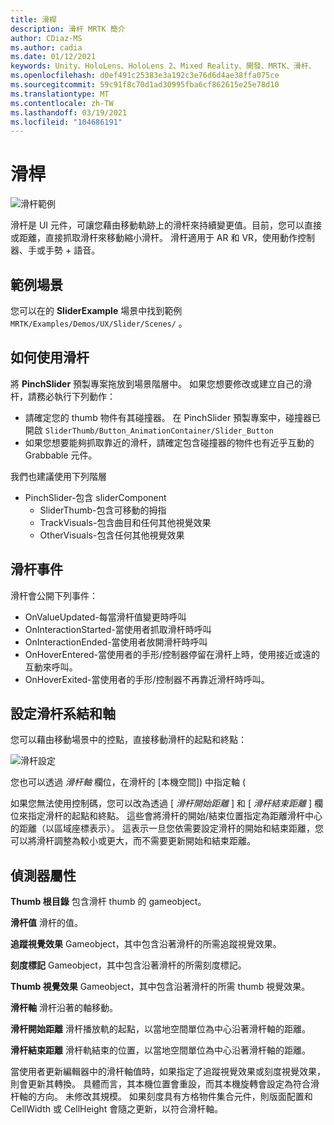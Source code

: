 ```yaml
---
title: 滑桿
description: 滑杆 MRTK 簡介
author: CDiaz-MS
ms.author: cadia
ms.date: 01/12/2021
keywords: Unity、HoloLens、HoloLens 2、Mixed Reality、開發、MRTK、滑杆、
ms.openlocfilehash: d0ef491c25383e3a192c3e76d6d4ae38ffa075ce
ms.sourcegitcommit: 59c91f8c70d1ad30995fba6cf862615e25e78d10
ms.translationtype: MT
ms.contentlocale: zh-TW
ms.lasthandoff: 03/19/2021
ms.locfileid: "104686191"
---
```

# <a name="sliders"></a>滑桿

![滑杆範例](../images/slider/MRTK_UX_Slider_Main.jpg)

滑杆是 UI 元件，可讓您藉由移動軌跡上的滑杆來持續變更值。目前，您可以直接或距離，直接抓取滑杆來移動縮小滑杆。 滑杆適用于 AR 和 VR，使用動作控制器、手或手勢 + 語音。

## <a name="example-scene"></a>範例場景

您可以在的 **SliderExample** 場景中找到範例 `MRTK/Examples/Demos/UX/Slider/Scenes/` 。

## <a name="how-to-use-sliders"></a>如何使用滑杆

將 **PinchSlider** 預製專案拖放到場景階層中。 如果您想要修改或建立自己的滑杆，請務必執行下列動作：

- 請確定您的 thumb 物件有其碰撞器。 在 PinchSlider 預製專案中，碰撞器已開啟 `SliderThumb/Button_AnimationContainer/Slider_Button`
- 如果您想要能夠抓取靠近的滑杆，請確定包含碰撞器的物件也有近乎互動的 Grabbable 元件。

我們也建議使用下列階層

- PinchSlider-包含 sliderComponent
  - SliderThumb-包含可移動的拇指
  - TrackVisuals-包含曲目和任何其他視覺效果
  - OtherVisuals-包含任何其他視覺效果

## <a name="slider-events"></a>滑杆事件

滑杆會公開下列事件：

- OnValueUpdated-每當滑杆值變更時呼叫
- OnInteractionStarted-當使用者抓取滑杆時呼叫
- OnInteractionEnded-當使用者放開滑杆時呼叫
- OnHoverEntered-當使用者的手形/控制器停留在滑杆上時，使用接近或遠的互動來呼叫。
- OnHoverExited-當使用者的手形/控制器不再靠近滑杆時呼叫。

## <a name="configuring-slider-bound-and-axis"></a>設定滑杆系結和軸

您可以藉由移動場景中的控點，直接移動滑杆的起點和終點：

![滑杆設定](../images/sliders/MRTK_Sliders_Setup.png)

您也可以透過 _滑杆軸_ 欄位，在滑杆的 [本機空間]) 中指定軸 (

如果您無法使用控制碼，您可以改為透過 [ _滑杆開始距離_ ] 和 [ _滑杆結束距離_ ] 欄位來指定滑杆的起點和終點。 這些會將滑杆的開始/結束位置指定為距離滑杆中心的距離（以區域座標表示）。 這表示一旦您依需要設定滑杆的開始和結束距離，您可以將滑杆調整為較小或更大，而不需要更新開始和結束距離。

## <a name="inspector-properties"></a>偵測器屬性

**Thumb 根目錄** 包含滑杆 thumb 的 gameobject。

**滑杆值** 滑杆的值。

**追蹤視覺效果** Gameobject，其中包含沿著滑杆的所需追蹤視覺效果。

**刻度標記** Gameobject，其中包含沿著滑杆的所需刻度標記。

**Thumb 視覺效果** Gameobject，其中包含沿著滑杆的所需 thumb 視覺效果。

**滑杆軸** 滑杆沿著的軸移動。

**滑杆開始距離** 滑杆播放軌的起點，以當地空間單位為中心沿著滑杆軸的距離。

**滑杆結束距離** 滑杆軌結束的位置，以當地空間單位為中心沿著滑杆軸的距離。

當使用者更新編輯器中的滑杆軸值時，如果指定了追蹤視覺效果或刻度視覺效果，則會更新其轉換。
具體而言，其本機位置會重設，而其本機旋轉會設定為符合滑杆軸的方向。
未修改其規模。
如果刻度具有方格物件集合元件，則版面配置和 CellWidth 或 CellHeight 會隨之更新，以符合滑杆軸。
